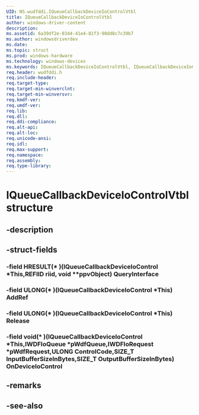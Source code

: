 ```yaml
---
UID: NS.wudfddi.IQueueCallbackDeviceIoControlVtbl
title: IQueueCallbackDeviceIoControlVtbl
author: windows-driver-content
description: 
ms.assetid: 6a39df2e-0344-41e4-81f3-90dd8c7c39b7
ms.author: windowsdriverdev
ms.date: 
ms.topic: struct
ms.prod: windows-hardware
ms.technology: windows-devices
ms.keywords: IQueueCallbackDeviceIoControlVtbl, IQueueCallbackDeviceIoControlVtbl
req.header: wudfddi.h
req.include-header:
req.target-type:
req.target-min-winverclnt:
req.target-min-winversvr:
req.kmdf-ver:
req.umdf-ver:
req.lib:
req.dll:
req.ddi-compliance:
req.alt-api:
req.alt-loc:
req.unicode-ansi:
req.idl:
req.max-support:
req.namespace:
req.assembly:
req.type-library:
---
```


# IQueueCallbackDeviceIoControlVtbl structure

## -description



## -struct-fields

### -field HRESULT(* )(IQueueCallbackDeviceIoControl *This,REFIID riid, void **ppvObject) QueryInterface			
 	
### -field ULONG(* )(IQueueCallbackDeviceIoControl *This) AddRef			
 	
### -field ULONG(* )(IQueueCallbackDeviceIoControl *This) Release			
 	
### -field void(* )(IQueueCallbackDeviceIoControl *This,IWDFIoQueue *pWdfQueue,IWDFIoRequest *pWdfRequest,ULONG ControlCode,SIZE_T InputBufferSizeInBytes,SIZE_T OutputBufferSizeInBytes) OnDeviceIoControl			
 	
## -remarks

## -see-also
